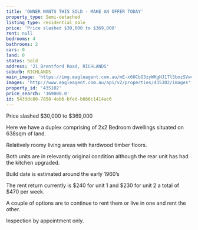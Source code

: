 ```yaml
---
title: 'OWNER WANTS THIS SOLD - MAKE AN OFFER TODAY'
property_type: Semi-detached
listing_type: residential_sale
price: 'Price slashed $30,000 to $369,000'
rent: null
bedrooms: 4
bathrooms: 2
cars: 0
land: 0
status: Sold
address: '21 Brentford Road, RICHLANDS'
suburb: RICHLANDS
main_image: 'https://img.eagleagent.com.au/mE-x6UCbO3zyWKgHJ1Tl5bozSVw=/1280x854/smart/https://s3-us-west-2.amazonaws.com/eagleagent-orig/images/6820520/111217371-image-M.jpg'
images: 'http://www.eagleagent.com.au/api/v2/properties/435102/images'
property_id: '435102'
price_search: '369000.0'
id: 5433dc80-7858-4eb6-bfed-b666c1414ac6
---
```

Price slashed $30,000 to $369,000

Here we have a duplex comprising of 2x2 Bedroom dwellings situated on 638sqm of land.

Relatively roomy living areas with hardwood timber floors.

Both units are in relevantly original condition although the rear unit has had the kitchen upgraded.

Build date is estimated around the early 1960’s

The rent return currently is $240 for unit 1 and $230 for unit 2 a total of $470 per week.

A couple of options are to continue to rent them or live in one and rent the other.

Inspection by appointment only.